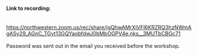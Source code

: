 #### Link to recording:
<br>https://northwestern.zoom.us/rec/share/jgQhwAMrXjVFl6KRZRQ3hzNWmAgASy29_AGnC_TGyt13GQYaobfdwJ0bMbOGPV4e.nks__3MUTbCBGc71 
<br><br>Password was sent out in the email you received before the workshop.